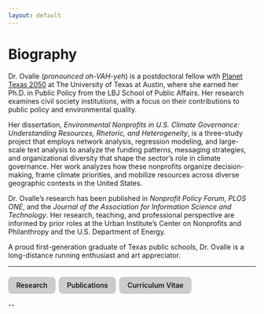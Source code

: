 ```yaml
---
layout: default
---
```


# Biography
Dr. Ovalle (_pronounced oh-VAH-yeh_) is a postdoctoral fellow with [Planet Texas 2050](https://planettexas2050.utexas.edu/) at The University of Texas at Austin, where she earned her Ph.D. in Public Policy from the LBJ School of Public Affairs. Her research examines civil society institutions, with a focus on their contributions to public policy and environmental quality.

Her dissertation, *Environmental Nonprofits in U.S. Climate Governance: Understanding Resources, Rhetoric, and Heterogeneity*, is a three-study project that employs network analysis, regression modeling, and large-scale text analysis to analyze the funding patterns, messaging strategies, and organizational diversity that shape the sector’s role in climate governance. Her work analyzes how these nonprofits organize decision-making, frame climate priorities, and mobilize resources across diverse geographic contexts in the United States.

Dr. Ovalle’s research has been published in *Nonprofit Policy Forum*, *PLOS ONE*, and the *Journal of the Association for Information Science and Technology*. Her research, teaching, and professional perspective are informed by prior roles at the Urban Institute’s Center on Nonprofits and Philanthropy and the U.S. Department of Energy.

A proud first-generation graduate of Texas public schools, Dr. Ovalle is a long-distance running enthusiast and art appreciator.

---

<!-- Navigation block -->
<nav style="margin-top: 1.5em; display: flex; flex-wrap: wrap; gap: 0.5em;">
  <a href="/research/" class="joyce-nav">Research</a>
  <a href="/publications/" class="joyce-nav">Publications</a>
  <a href="/cv/" class="joyce-nav">Curriculum Vitae</a>
</nav>

<style>
.joyce-nav {
  display: inline-block;
  padding: 0.55em 1.1em;
  border-radius: 8px;
  text-decoration: none;
  background: #caccce;
  font-weight: 600;
  border: 1px solid rgba(0,0,0,0.05);
}
.joyce-nav:hover { background: #caccce; }
</style>


--

